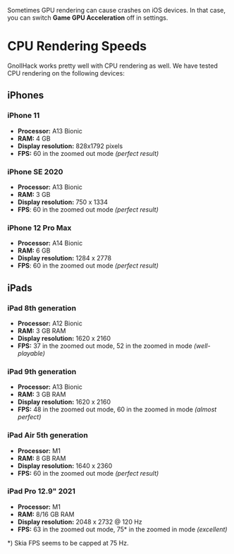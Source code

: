Sometimes GPU rendering can cause crashes on iOS devices. In that case, you can switch **Game GPU Acceleration** off in settings.

# CPU Rendering Speeds

GnollHack works pretty well with CPU rendering as well. We have tested CPU rendering on the following devices:

## iPhones

### iPhone 11
- **Processor:** A13 Bionic
- **RAM:** 4 GB
- **Display resolution:** 828x1792 pixels
- **FPS:** 60 in the zoomed out mode *(perfect result)*

### iPhone SE 2020
- **Processor:** A13 Bionic
- **RAM:** 3 GB
- **Display resolution:** 750 x 1334
- **FPS**: 60 in the zoomed out mode *(perfect result)*

### iPhone 12 Pro Max
- **Processor:** A14 Bionic
- **RAM:** 6 GB
- **Display resolution:** 1284 x 2778
- **FPS**: 60 in the zoomed out mode *(perfect result)*

## iPads

### iPad 8th generation
- **Processor:** A12 Bionic
- **RAM:** 3 GB RAM
- **Display resolution:** 1620 x 2160
- **FPS:** 37 in the zoomed out mode, 52 in the zoomed in mode *(well-playable)*

### iPad 9th generation
- **Processor:** A13 Bionic
- **RAM:** 3 GB RAM
- **Display resolution:** 1620 x 2160
- **FPS:** 48 in the zoomed out mode, 60 in the zoomed in mode *(almost perfect)*

### iPad Air 5th generation
- **Processor:** M1
- **RAM:** 8 GB RAM
- **Display resolution:** 1640 x 2360
- **FPS:** 60 in the zoomed out mode *(perfect result)*

### iPad Pro 12.9" 2021
- **Processor:** M1
- **RAM:** 8/16 GB RAM
- **Display resolution:** 2048 x 2732 @ 120 Hz
- **FPS:** 63 in the zoomed out mode, 75* in the zoomed in mode *(excellent)*

*) Skia FPS seems to be capped at 75 Hz.